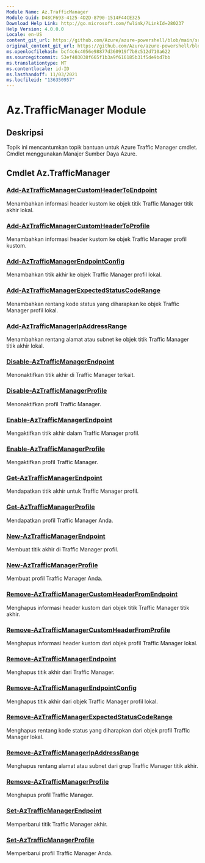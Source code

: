 ```yaml
---
Module Name: Az.TrafficManager
Module Guid: D48CF693-4125-4D2D-8790-1514F44CE325
Download Help Link: http://go.microsoft.com/fwlink/?LinkId=280237
Help Version: 4.0.0.0
Locale: en-US
content_git_url: https://github.com/Azure/azure-powershell/blob/main/src/TrafficManager/TrafficManager/help/Az.TrafficManager.md
original_content_git_url: https://github.com/Azure/azure-powershell/blob/main/src/TrafficManager/TrafficManager/help/Az.TrafficManager.md
ms.openlocfilehash: bcf4c6c4056e98877d360919f7b8c512d710a622
ms.sourcegitcommit: 53ef403038f665f1b3a9f616185b31f5de9bd7bb
ms.translationtype: MT
ms.contentlocale: id-ID
ms.lasthandoff: 11/03/2021
ms.locfileid: "136350957"
---
```

# Az.TrafficManager Module
## Deskripsi
Topik ini mencantumkan topik bantuan untuk Azure Traffic Manager cmdlet. Cmdlet menggunakan Manajer Sumber Daya Azure.

## Cmdlet Az.TrafficManager
### [Add-AzTrafficManagerCustomHeaderToEndpoint](Add-AzTrafficManagerCustomHeaderToEndpoint.md)
Menambahkan informasi header kustom ke objek titik Traffic Manager titik akhir lokal.

### [Add-AzTrafficManagerCustomHeaderToProfile](Add-AzTrafficManagerCustomHeaderToProfile.md)
Menambahkan informasi header kustom ke objek Traffic Manager profil kustom.

### [Add-AzTrafficManagerEndpointConfig](Add-AzTrafficManagerEndpointConfig.md)
Menambahkan titik akhir ke objek Traffic Manager profil lokal.

### [Add-AzTrafficManagerExpectedStatusCodeRange](Add-AzTrafficManagerExpectedStatusCodeRange.md)
Menambahkan rentang kode status yang diharapkan ke objek Traffic Manager profil lokal.

### [Add-AzTrafficManagerIpAddressRange](Add-AzTrafficManagerIpAddressRange.md)
Menambahkan rentang alamat atau subnet ke objek titik Traffic Manager titik akhir lokal.

### [Disable-AzTrafficManagerEndpoint](Disable-AzTrafficManagerEndpoint.md)
Menonaktifkan titik akhir di Traffic Manager terkait.

### [Disable-AzTrafficManagerProfile](Disable-AzTrafficManagerProfile.md)
Menonaktifkan profil Traffic Manager.

### [Enable-AzTrafficManagerEndpoint](Enable-AzTrafficManagerEndpoint.md)
Mengaktifkan titik akhir dalam Traffic Manager profil.

### [Enable-AzTrafficManagerProfile](Enable-AzTrafficManagerProfile.md)
Mengaktifkan profil Traffic Manager.

### [Get-AzTrafficManagerEndpoint](Get-AzTrafficManagerEndpoint.md)
Mendapatkan titik akhir untuk Traffic Manager profil.

### [Get-AzTrafficManagerProfile](Get-AzTrafficManagerProfile.md)
Mendapatkan profil Traffic Manager Anda.

### [New-AzTrafficManagerEndpoint](New-AzTrafficManagerEndpoint.md)
Membuat titik akhir di Traffic Manager profil.

### [New-AzTrafficManagerProfile](New-AzTrafficManagerProfile.md)
Membuat profil Traffic Manager Anda.

### [Remove-AzTrafficManagerCustomHeaderFromEndpoint](Remove-AzTrafficManagerCustomHeaderFromEndpoint.md)
Menghapus informasi header kustom dari objek titik Traffic Manager titik akhir.

### [Remove-AzTrafficManagerCustomHeaderFromProfile](Remove-AzTrafficManagerCustomHeaderFromProfile.md)
Menghapus informasi header kustom dari objek profil Traffic Manager lokal.

### [Remove-AzTrafficManagerEndpoint](Remove-AzTrafficManagerEndpoint.md)
Menghapus titik akhir dari Traffic Manager.

### [Remove-AzTrafficManagerEndpointConfig](Remove-AzTrafficManagerEndpointConfig.md)
Menghapus titik akhir dari objek Traffic Manager profil lokal.

### [Remove-AzTrafficManagerExpectedStatusCodeRange](Remove-AzTrafficManagerExpectedStatusCodeRange.md)
Menghapus rentang kode status yang diharapkan dari objek profil Traffic Manager lokal.

### [Remove-AzTrafficManagerIpAddressRange](Remove-AzTrafficManagerIpAddressRange.md)
Menghapus rentang alamat atau subnet dari grup Traffic Manager titik akhir.

### [Remove-AzTrafficManagerProfile](Remove-AzTrafficManagerProfile.md)
Menghapus profil Traffic Manager.

### [Set-AzTrafficManagerEndpoint](Set-AzTrafficManagerEndpoint.md)
Memperbarui titik Traffic Manager akhir.

### [Set-AzTrafficManagerProfile](Set-AzTrafficManagerProfile.md)
Memperbarui profil Traffic Manager Anda.


